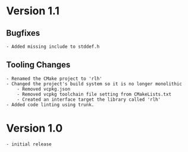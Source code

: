 # Version 1.1
## Bugfixes
	- Added missing include to stddef.h
## Tooling Changes
	- Renamed the CMake project to 'rlh'
	- Changed the project's build system so it is no longer monolithic
		- Removed vcpkg.json
		- Removed vcpkg toolchain file setting from CMakeLists.txt
		- Created an interface target the library called 'rlh'
	- Added code linting using trunk.
# Version 1.0

	- initial release
	

